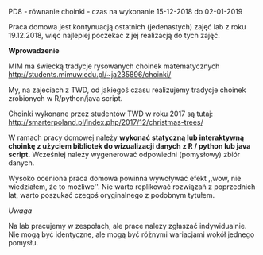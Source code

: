 PD8 - równanie choinki - czas na wykonanie 15-12-2018 do 02-01-2019

Praca domowa jest kontynuacją ostatnich (jedenastych) zajęć lab z roku 19.12.2018, więc najlepiej poczekać z jej realizacją do tych zajęć.

**Wprowadzenie**

MIM ma świecką tradycje rysowanych choinek matematycznych http://students.mimuw.edu.pl/~ja235896/choinki/

My, na zajeciach z TWD, od jakiegoś czasu realizujemy tradycje choinek zrobionych w R/python/java script.

Choinki wykonane przez studentów TWD w roku 2017 są tutaj: http://smarterpoland.pl/index.php/2017/12/christmas-trees/

W ramach pracy domowej należy **wykonać statyczną lub interaktywną choinkę z użyciem bibliotek do wizualizacji danych z R / python lub java script.** 
Wcześniej należy wygenerować odpowiedni (pomysłowy) zbiór danych.

Wysoko oceniona praca domowa powinna wywoływać efekt ,,wow, nie wiedziałem, że to możliwe''.
Nie warto replikować rozwiązań z poprzednich lat, warto poszukać czegoś oryginalnego z podobnym tytułem.

*Uwaga*

Na lab pracujemy w zespołach, ale prace nalezy zgłaszać indywidualnie. 
Nie mogą być identyczne, ale mogą być różnymi wariacjami wokół jednego pomysłu.
